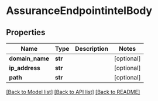 # AssuranceEndpointintelBody

## Properties
Name | Type | Description | Notes
------------ | ------------- | ------------- | -------------
**domain_name** | **str** |  | [optional] 
**ip_address** | **str** |  | [optional] 
**path** | **str** |  | [optional] 

[[Back to Model list]](../README.md#documentation-for-models) [[Back to API list]](../README.md#documentation-for-api-endpoints) [[Back to README]](../README.md)

